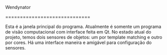 Wendynator


=============================



Esta é a janela principal do programa. Atualmente é somente um programa de visão
computacional com interface feita em Qt. No estado atual do projeto, temos dois
sensores de objetos: um por template matching e outro por cores. Há uma interface
maneira e amigável para configuração do sensores.
